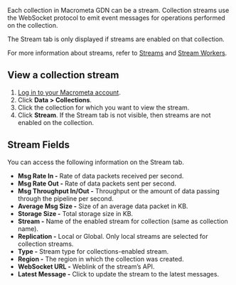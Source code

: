 Each collection in Macrometa GDN can be a stream. Collection streams use the WebSocket protocol to emit event messages for operations performed on the collection.

The Stream tab is only displayed if streams are enabled on that collection.

For more information about streams, refer to [Streams](../streams/index.md) and [Stream Workers](../cep/index.md).

## View a collection stream

1. [Log in to your Macrometa account](https://auth-play.macrometa.io/).
1. Click **Data > Collections**.
1. Click the collection for which you want to view the stream.
1. Click **Stream**. If the Stream tab is not visible, then streams are not enabled on the collection.

## Stream Fields

You can access the following information on the Stream tab.

- **Msg Rate In -** Rate of data packets received per second.
- **Msg Rate Out -** Rate of data packets sent per second.
- **Msg Throughput In/Out -** Throughput or the amount of data passing through the pipeline per second.
- **Average Msg Size -** Size of an average data packet in KB.
- **Storage Size -** Total storage size in KB.
- **Stream -** Name of the enabled stream for collection (same as collection name).
- **Replication -** Local or Global. Only local streams are selected for collection streams.
- **Type -** Stream type for collections-enabled stream.
- **Region -** The region in which the collection was created.
- **WebSocket URL -** Weblink of the stream’s API.
- **Latest Message -** Click to update the stream to the latest messages.
